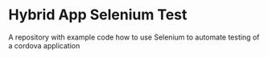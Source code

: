 Hybrid App Selenium Test
=============

A repository with example code how to use Selenium to automate testing of a cordova application
